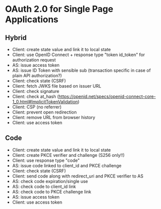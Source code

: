 # OAuth 2.0 for Single Page Applications

## Hybrid

  * Client: create state value and link it to local state
  * Client: use OpenID Connect + response type "token id_token" for authorization request
  * AS: issue access token
  * AS: issue ID Token with sensible sub (transaction specific in case of plain API authorization?)
  * Client: check state (CSRF)
  * Client: fetch JWKS file based on issuer URL
  * Client: check signature 
  * Client: check at_hash (https://openid.net/specs/openid-connect-core-1_0.html#ImplicitTokenValidation)
  * Client: CSP (no referrer)
  * Client: prevent open redirection
  * Client: remove URL from browser history
  * Client: use access token

## Code

  * Client: create state value and link it to local state
  * Client: create PKCE verifier and challenge (S256 only!!)
  * Client: use response type "code"
  * AS: issue code linked to client_id and PKCE challenge
  * Client: check state (CSRF)
  * Client: send code along with redirect_uri and PKCE verifier to AS
  * AS: check code expiration/single use
  * AS: check code to client_id link
  * AS: check code to PKCE challenge link
  * AS: issue access token
  * Client: use access token
